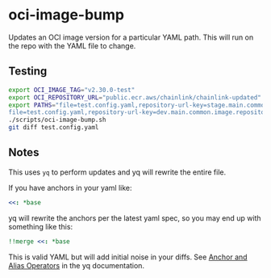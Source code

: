 # oci-image-bump

Updates an OCI image version for a particular YAML path. This will run on the
repo with the YAML file to change.

## Testing

```bash
export OCI_IMAGE_TAG="v2.30.0-test"
export OCI_REPOSITORY_URL="public.ecr.aws/chainlink/chainlink-updated"
export PATHS="file=test.config.yaml,repository-url-key=stage.main.common.image.repository,image-tag-key=stage.main.common.image.tag
file=test.config.yaml,repository-url-key=dev.main.common.image.repository,image-tag-key=dev.main.common.image.tag"
./scripts/oci-image-bump.sh
git diff test.config.yaml
```

## Notes

This uses `yq` to perform updates and yq will rewrite the entire file.

If you have anchors in your yaml like:

```yaml
<<: *base
```

yq will rewrite the anchors per the latest yaml spec, so you may end up with
something like this:

```yaml
!!merge <<: *base
```

This is valid YAML but will add initial noise in your diffs. See
[Anchor and Alias Operators](https://mikefarah.gitbook.io/yq/operators/anchor-and-alias-operators)
in the yq documentation.
